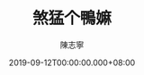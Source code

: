 ---
issue: 343
title: 煞猛个鴨嫲
author: 陳志寧
language: 南四縣
date: 2019-09-12T00:00:00.000+08:00
topic: 故事
difficulty: 2
wikidata: Q98096235
wikidata_link: https://www.wikidata.org/wiki/Q98096235
---